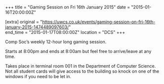 +++
title = "Gaming Session on Fri 16th January 2015"
date = "2015-01-16T20:00:00Z"

[extra]
original = "https://uwcs.co.uk/events/gaming-session-on-fri-16th-january-2015-1474489097603/"    
end_time = "2015-01-17T08:00:00Z"
location = "DCS"
+++

Comp Soc’s weekly 12-hour long gaming session.

Starts at 8:00pm and ends at 8:00am but feel free to arrive/leave at any time.

Takes place in terminal room 001 in the Department of Computer Science. Not all student cards will give access to the building so knock on one of the windows if you need to be let in.

